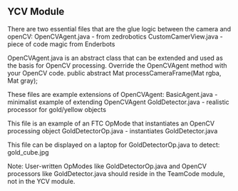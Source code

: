 ## YCV Module

There are two essential files that are the glue logic between the camera and openCV:
    OpenCVAgent.java     - from zedrobotics
    CustomCamerView.java - piece of code magic from Enderbots
    
OpenCVAgent.java is an abstract class that can be extended and used as the basis for
OpenCV processing. Override the OpenCVAgent method with your OpenCV code.
    public abstract Mat processCameraFrame(Mat rgba, Mat gray);
    
These files are example extensions of OpenCVAgent:
    BasicAgent.java   - minimalist example of extending OpenCVAgent
    GoldDetector.java - realistic processor for gold/yellow objects
    
This file is an example of an FTC OpMode that instantiates an OpenCV processing object
    GoldDetectorOp.java - instantiates GoldDetector.java
    
This file can be displayed on a laptop for GoldDetectorOp.java to detect:
    gold_cube.jpg
    
    
Note: User-written OpModes like GoldDetectorOp.java and OpenCV processors like 
GoldDetector.java should reside in the TeamCode module, not in the YCV module.